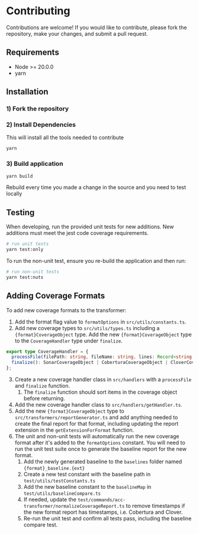 # Contributing

Contributions are welcome! If you would like to contribute, please fork the repository, make your changes, and submit a pull request.

## Requirements

- Node >= 20.0.0
- yarn

## Installation

### 1) Fork the repository

### 2) Install Dependencies

This will install all the tools needed to contribute

```bash
yarn
```

### 3) Build application

```bash
yarn build
```

Rebuild every time you made a change in the source and you need to test locally

## Testing

When developing, run the provided unit tests for new additions. New additions must meet the jest code coverage requirements.

```bash
# run unit tests
yarn test:only
```

To run the non-unit test, ensure you re-build the application and then run:

```bash
# run non-unit tests
yarn test:nuts
```

## Adding Coverage Formats

To add new coverage formats to the transformer:

1. Add the format flag value to `formatOptions` in `src/utils/constants.ts`.
2. Add new coverage types to `src/utils/types.ts` including a `{format}CoverageObject` type. Add the new `{format}CoverageObject` type to the `CoverageHandler` type under `finalize`.

```typescript
export type CoverageHandler = {
  processFile(filePath: string, fileName: string, lines: Record<string, number>): void;
  finalize(): SonarCoverageObject | CoberturaCoverageObject | CloverCoverageObject | LcovCoverageObject;
};
```

3. Create a new coverage handler class in `src/handlers` with a `processFile` and `finalize` function.
   1. The `finalize` function should sort items in the coverage object before returning.
4. Add the new coverage handler class to `src/handlers/getHandler.ts`.
5. Add the new `{format}CoverageObject` type to `src/transformers/reportGenerator.ts` and add anything needed to create the final report for that format, including updating the report extension in the `getExtensionForFormat` function.
6. The unit and non-unit tests will automatically run the new coverage format after it's added to the `formatOptions` constant. You will need to run the unit test suite once to generate the baseline report for the new format.
   1. Add the newly generated baseline to the `baselines` folder named `{format}_baseline.{ext}`
   2. Create a new test constant with the baseline path in `test/utils/testConstants.ts`
   3. Add the new baseline constant to the `baselineMap` in `test/utils/baselineCompare.ts`
   3. If needed, update the `test/commands/acc-transformer/normalizeCoverageReport.ts` to remove timestamps if the new format report has timestamps, i.e. Cobertura and Clover.
   4. Re-run the unit test and confirm all tests pass, including the baseline compare test.
